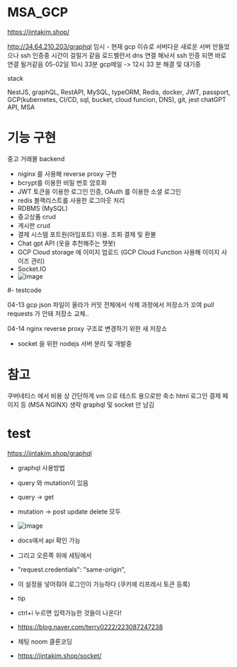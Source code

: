 # MSA_GCP
https://jintakim.shop/

http://34.64.210.203/graphql
임시 - 현재 gcp 이슈로 서버다운 새로운 서버 만들었으나 ssh 인증중 시간이 걸릴거 같음
로드벨런서 dns 연결 해놔서 ssh 인증 되면 바로 연결 될거같음 
05-02일 10시 33분 gcp메일 -> 12시 33 분 해결 및 대기중

stack

NestJS, graphQL, RestAPI, MySQL, typeORM, Redis, docker, JWT, passport, GCP(kubernetes, CI/CD, sql, bucket, cloud funcion, DNS), git, jest
chatGPT API, MSA

# 기능 구현
중고 거래몰 backend
- niginx 를 사용해 reverse proxy 구현
- bcrypt를 이용한 비밀 번호 암호화
- JWT 토큰을 이용한 로그인 인증, OAuth 를 이용한 소셜 로그인
- redis 블랙리스트를 사용한 로그아웃 처리 
- RDBMS (MySQL)
- 중고상품 crud
- 게시판 crud
- 결제 시스템 포트원(아임포트) 이용. 조회 결제 및 환불 
- Chat gpt API (옷을 추천해주는 챗봇)  
- GCP Cloud storage 에 이미지 업로드 (GCP Cloud Function 사용해 이미지 사이즈 관리)
- Socket.IO 
- ![image](https://user-images.githubusercontent.com/76115198/235073422-4a0fbeda-f045-43bc-b1aa-db92f3db56e5.png)

#- testcode

04-13
gcp json 파일이 올라가 커밋 전체에서 삭제 과정에서 저장소가 꼬여 pull requests 가 안돼 저장소 교체.. 

04-14
nginx reverse proxy 구조로 변경하기 위한 새 저장소
- socket 을 위한 nodejs 서버 분리 및 개발중 

# 참고 
쿠버네티스 에서 비용 상 간단하게 vm 으로 테스트 용으로만 축소
html 로그인 결제 페이지 등 (MSA NGINX) 생략 graphql 및 socket 만 남김

# test
https://jintakim.shop/graphql
- graphql 사용방법
- query 와 mutation이 있음
- query -> get
- mutation -> post update delete 모두
- ![image](https://user-images.githubusercontent.com/76115198/234874445-e957164c-6532-45d3-8220-de530175915c.png)
- docs에서 api 확인 가능



- 그리고 오른쪽 위에 세팅에서
- "request.credentials": "same-origin",
- 이 설정을 넣어줘야 로그인이 가능하다 (쿠키에 리프레시 토큰 등록)


- tip
- ctrl+i 누르면 입력가능한 것들이 나온다!
- https://blog.naver.com/terry0222/223087247238

- 채팅 noom 클론코딩
- https://jintakim.shop/socket/
